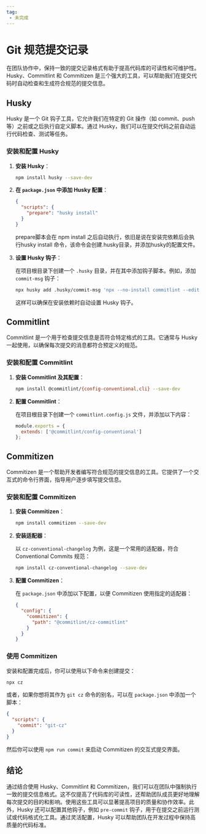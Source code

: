 ```yaml
---
tag:
 - 未完成
---
```



# Git 规范提交记录

在团队协作中，保持一致的提交记录格式有助于提高代码库的可读性和可维护性。Husky、Commitlint 和 Commitizen 是三个强大的工具，可以帮助我们在提交代码时自动检查和生成符合规范的提交信息。

## Husky

Husky 是一个 Git 钩子工具，它允许我们在特定的 Git 操作（如 commit、push 等）之前或之后执行自定义脚本。通过 Husky，我们可以在提交代码之前自动运行代码检查、测试等任务。

### 安装和配置 Husky

1. **安装 Husky**：

   ```bash
   npm install husky --save-dev
   ```

2. **在 `package.json` 中添加 Husky 配置**：

   ```json
   {
     "scripts": {
       "prepare": "husky install"
     }
   }
   ```
   prepare脚本会在 npm install 之后自动执行，依旧是说在安装完依赖后会执行husky install 命令，该命令会创建.husky目录，并添加husky的配置文件。
   
3. **设置 Husky 钩子**：

   在项目根目录下创建一个 `.husky` 目录，并在其中添加钩子脚本。例如，添加 `commit-msg` 钩子：

   ```bash
   npx husky add .husky/commit-msg 'npx --no-install commitlint --edit "$1"'
   ```
   这样可以确保在安装依赖时自动设置 Husky 钩子。

## Commitlint

Commitlint 是一个用于检查提交信息是否符合特定格式的工具。它通常与 Husky 一起使用，以确保每次提交的消息都符合预定义的规范。

### 安装和配置 Commitlint

1. **安装 Commitlint 及其配置**：

   ```bash
   npm install @commitlint/{config-conventional,cli} --save-dev
   ```

2. **配置 Commitlint**：

   在项目根目录下创建一个 `commitlint.config.js` 文件，并添加以下内容：

   ```javascript
   module.exports = {
     extends: ['@commitlint/config-conventional']
   };
   ```

## Commitizen

Commitizen 是一个帮助开发者编写符合规范的提交信息的工具。它提供了一个交互式的命令行界面，指导用户逐步填写提交信息。

### 安装和配置 Commitizen

1. **安装 Commitizen**：

   ```bash
   npm install commitizen --save-dev
   ```

2. **安装适配器**：

   以 `cz-conventional-changelog` 为例，这是一个常用的适配器，符合 Conventional Commits 规范：

   ```bash
   npm install cz-conventional-changelog --save-dev
   ```

3. **配置 Commitizen**：

   在 `package.json` 中添加以下配置，以便 Commitizen 使用指定的适配器：

   ```json
   {
     "config": {
       "commitizen": {
         "path": "@commitlint/cz-commitlint"
       }
     }
   }
   ```

### 使用 Commitizen

安装和配置完成后，你可以使用以下命令来创建提交：

```bash
npx cz
```

或者，如果你想将其作为 `git cz` 命令的别名，可以在 `package.json` 中添加一个脚本：

```json
{
  "scripts": {
    "commit": "git-cz"
  }
}
```

然后你可以使用 `npm run commit` 来启动 Commitizen 的交互式提交界面。

## 结论

通过结合使用 Husky、Commitlint 和 Commitizen，我们可以在团队中强制执行一致的提交信息格式。这不仅提高了代码库的可读性，还帮助团队成员更好地理解每次提交的目的和影响。使用这些工具可以显著提高项目的质量和协作效率。此外，Husky 还可以配置其他钩子，例如 `pre-commit` 钩子，用于在提交之前运行测试或代码格式化工具。通过灵活配置，Husky 可以帮助团队在开发过程中保持高质量的代码标准。